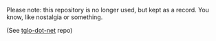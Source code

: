 Please note: this repository is no longer used, but kept as a record. You know, like nostalgia or something.

(See [tglo-dot-net](https://github.com/timglorioso/tglo-dot-net) repo)
